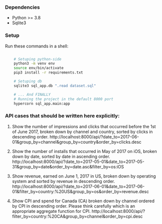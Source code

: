 ### Dependencies

*  Python >= 3.8
*  Sqlite3

### Setup

Run these commands in a shell:

```bash

    # Setuping python-side
    python3 -m venv env 
    source env/bin/activate
    pip3 install -r requirements.txt

    # Setuping db
    sqlite3 sql_app.db ".read dataset.sql"

    # ... And FINALLY
    # Running the project in the default 8000 port
    hypercorn sql_app.main:app
```

### API cases that should be written here explicitly:

1. Show the number of impressions and clicks that occurred before the 1st of June 2017, broken down by channel and country, sorted by clicks in descending order.
    http://localhost:8000/api/?date_to=2017-06-01&group_by=channel&group_by=country&order_by=clicks.desc

2. Show the number of installs that occurred in May of 2017 on iOS, broken down by date, sorted by date in ascending order.
    http://localhost:8000/api/?date_to=2017-05-01&date_to=2017-05-31&group_by=date&order_by=date.asc&filter_by=os:iOS

3. Show revenue, earned on June 1, 2017 in US, broken down by operating system and sorted by revenue in descending order.
    http://localhost:8000/api/?date_to=2017-06-01&date_to=2017-06-01&filter_by=country:%20US&group_by=os&order_by=revenue.desc

4. Show CPI and spend for Canada (CA) broken down by channel ordered by CPI in descending order. Please think carefully which is an appropriate aggregate function for CPI.
    http://localhost:8000/api/?filter_by=country:%20CA&group_by=channel&order_by=cpi.desc
